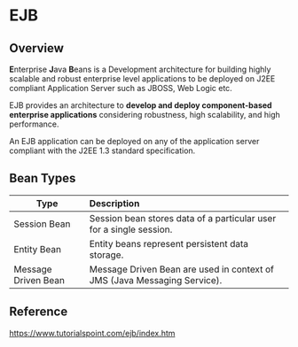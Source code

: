 # EJB

## Overview

**E**nterprise **J**ava **B**eans is a Development architecture for building highly scalable and robust enterprise level applications to be deployed on J2EE compliant Application Server such as JBOSS, Web Logic etc.

EJB provides an architecture to **develop and deploy component-based enterprise applications** considering robustness, high scalability, and high performance. 

An EJB application can be deployed on any of the application server compliant with the J2EE 1.3 standard specification.

## Bean Types

| Type                | Description                                                  |
| ------------------- | :----------------------------------------------------------- |
| Session Bean        | Session bean stores data of a particular user for a single session. |
| Entity Bean         | Entity beans represent persistent data storage.              |
| Message Driven Bean | Message Driven Bean are used in context of JMS (Java Messaging Service). |



## Reference

https://www.tutorialspoint.com/ejb/index.htm